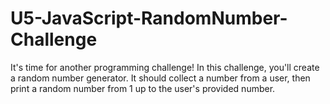 # U5-JavaScript-RandomNumber-Challenge
 It's time for another programming challenge! In this challenge, you'll create a random number generator. It should collect a number from a user, then print a random number from 1 up to the user's provided number.
